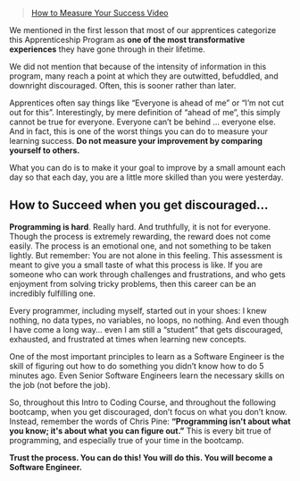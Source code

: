 >[How to Measure Your Success Video](https://www.loom.com/embed/522a3a34c8884e96b065ae4e49bff666?sid=22b061c4-4475-4f11-b7bb-850279d39ee6)

We mentioned in the first lesson that most of our apprentices categorize this Apprenticeship Program as **one of the most transformative experiences** they have gone through in their lifetime.  

We did not mention that because of the intensity of information in this program, many reach a point at which they are outwitted, befuddled, and downright discouraged. Often, this is sooner rather than later.  

Apprentices often say things like “Everyone is ahead of me” or “I’m not cut out for this”. Interestingly, by mere definition of “ahead of me”, this simply cannot be true for everyone. Everyone can’t be behind … everyone else. And in fact, this is one of the worst things you can do to measure your learning success. **Do not measure your improvement by comparing yourself to others.**

What you can do is to make it your goal to improve by a small amount each day so that each day, you are a little more skilled than you were yesterday.

## How to Succeed when you get discouraged…

**Programming is hard**. Really hard. And truthfully, it is not for everyone. Though the process is extremely rewarding, the reward does not come easily.  The process is an emotional one, and not something to be taken lightly.  But remember: You are not alone in this feeling. This assessment is meant to give you a small taste of what this process is like. If you are someone who can work through challenges and frustrations, and who gets enjoyment from solving tricky problems, then this career can be an incredibly fulfilling one. 

Every programmer, including myself, started out in your shoes: I knew nothing, no data types, no variables, no loops, no nothing.  And even though I have come a long way… even I am still a “student” that gets discouraged, exhausted, and frustrated at times when learning new concepts.

One of the most important principles to learn as a Software Engineer is the skill of figuring out how to do something you didn’t know how to do 5 minutes ago. Even Senior Software Engineers learn the necessary skills on the job (not before the job).

So, throughout this Intro to Coding Course, and throughout the following bootcamp, when you get discouraged, don’t focus on what you don’t know. Instead, remember the words of Chris Pine: **“Programming isn't about what you know; it's about what you can figure out.”** This is every bit true of programming, and especially true of your time in the bootcamp.  

**Trust the process.  You can do this!  You will do this.  You will become a Software Engineer.**